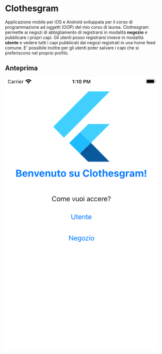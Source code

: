 # Clothesgram

Applicazione mobile per iOS e Android sviluppata per il corso di programmazione ad oggetti (OOP) del mio corso di laurea. Clothesgram permette ai negozi di abbigliamento di registrarsi in modalità **negozio** e pubblicare i propri capi. Gli utenti posso registrarsi invece in modalità **utente** e vedere tutti i capi pubblicati dai negozi registrati in una home feed comune. E' possibile inoltre per gli utenti poter salvare i capi che si preferiscono nel proprio profilo.

## Anteprima
![GitHub Logo](/contents/images/paginainizialeiOS.png)